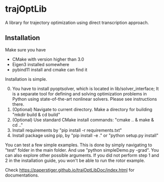 # trajOptLib
A library for trajectory optimization using direct transcription approach.

##  Installation

Make sure you have

- CMake with version higher than 3.0
- Eigen3 installed somewhere
- pybind11 install and cmake can find it

Installation is simple. 

0. You have to install pyoptsolver, which is located in lib/solver_interface; It is a separate tool for
   defining and solving optimization problems in Python using state-of-the-art nonlinear solvers. Please see instructions there.
1. (Optional) Navigate to current directory. Make a directory for building "mkdir build & cd build"
2. (Optional) Use standard CMake install commands: "cmake .. & make & cd .."
3. Install requirements by "pip install -r requirements.txt"
3. Install package using pip, by "pip install -e ." or "python setup.py install"

You can test a few simple examples. This is done by simply navigating to "test" folder in the main folder. And use "python simpleDemo.py -grad". You can also explore other possible arguments.
If you did not perform step 1 and 2 in the installation guide, you won't be able to run the rotor example.

Check <https://paperstiger.github.io/trajOptLibDoc/index.html> for documentations.
